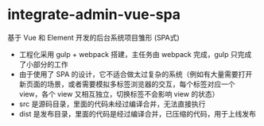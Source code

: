 # integrate-admin-vue-spa
基于 Vue 和 Element 开发的后台系统项目雏形 (SPA式)<br>
* 工程化采用 gulp + webpack 搭建，主任务由 webpack 完成，gulp 只完成了小部分的工作
* 由于使用了 SPA 的设计，它不适合做太过复杂的系统（例如有大量需要打开新页面的场景，或者需要模拟多标签浏览器的交互，每个标签对应一个 view，各个 view 又相互独立，切换标签不会影响 view 的状态）
* src 是源码目录，里面的代码未经过编译合并，无法直接执行
* dist 是发布目录，里面的代码是经过编译合并，已压缩的代码，用于上线发布

